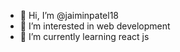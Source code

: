 - 👋 Hi, I’m @jaiminpatel18
- 👀 I’m interested in web development 
- 🌱 I’m currently learning react js
